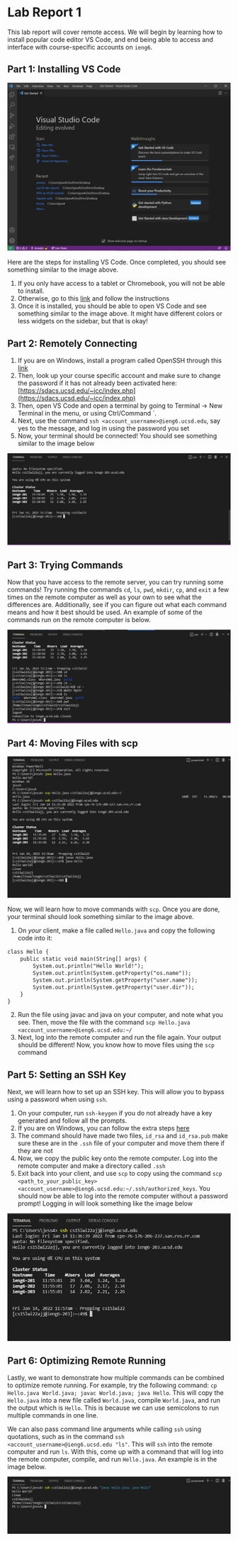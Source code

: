 # Lab Report 1

This lab report will cover remote access. We will begin by learning how to install popular code editor VS Code, and end being able to access and interface with course-specific accounts on `ieng6`.

## Part 1: Installing VS Code

![Image](images/Lab1_vscode.PNG)

Here are the steps for installing VS Code. Once completed, you should see something similar to the image above.

1. If you only have access to a tablet or Chromebook, you will not be able to install.
2. Otherwise, go to this [link](https://code.visualstudio.com/) and follow the instructions
3. Once it is installed, you should be able to open VS Code and see something similar to the image above. It might have different colors or less widgets on the sidebar, but that is okay!

## Part 2: Remotely Connecting

1. If you are on Windows, install a program called OpenSSH through this [link](https://docs.microsoft.com/en-us/windows-server/administration/openssh/openssh_install_firstuse)
2. Then, look up your course specific account and make sure to change the password if it has not already been activated here: [https://sdacs.ucsd.edu/~icc/index.php](https://sdacs.ucsd.edu/~icc/index.php)
3. Then, open VS Code and open a terminal by going to Terminal -> New Terminal in the menu, or using Ctrl/Command `.
4. Next, use the command `ssh <account_username>@ieng6.ucsd.edu`, say yes to the message, and log in using the password you set
5. Now, your terminal should be connected! You should see something similar to the image below

![Image](images/Lab1_sshing.PNG)

## Part 3: Trying Commands

Now that you have access to the remote server, you can try running some commands! Try running the commands `cd`, `ls`, `pwd`, `mkdir`, `cp`, and `exit` a few times on the remote computer as well as your own to see what the differences are. Additionally, see if you can figure out what each command means and how it best should be used. An example of some of the commands run on the remote computer is below.

![Image](images/Lab1_commands.PNG)

## Part 4: Moving Files with scp

![Image](images/Lab1_scp.PNG)

Now, we will learn how to move commands with `scp`. Once you are done, your terminal should look something similar to the image above.

1. On *your* client, make a file called `Hello.java` and copy the following code into it:
```
class Hello {
    public static void main(String[] args) {
        System.out.println("Hello World!");
        System.out.println(System.getProperty("os.name"));
        System.out.println(System.getProperty("user.name"));
        System.out.println(System.getProperty("user.dir"));
    }
}

```
2. Run the file using javac and java on your computer, and note what you see. Then, move the file with the command `scp Hello.java <account_username>@ieng6.ucsd.edu:~/`
3. Next, log into the remote computer and run the file again. Your output should be different! Now, you know how to move files using the `scp` command

## Part 5: Setting an SSH Key

Next, we will learn how to set up an SSH key. This will allow you to bypass using a password when using `ssh`.

1. On your computer, run `ssh-keygen` if you do not already have a key generated and follow all the prompts.
2. If you are on Windows, you can follow the extra steps [here](https://docs.microsoft.com/en-us/windows-server/administration/openssh/openssh_keymanagement#user-key-generation)
3. The command should have made two files, `id_rsa` and `id_rsa.pub` make sure these are in the `.ssh` file of your computer and move them there if they are not
4. Now, we copy the public key onto the remote computer. Log into the remote computer and make a directory called `.ssh`
5. Exit back into your client, and use `scp` to copy using the command `scp <path_to_your_public_key> <account_username>@ieng6.ucsd.edu:~/.ssh/authorized_keys`. You should now be able to log into the remote computer without a password prompt! Logging in will look something like the image below

![Image](images/Lab1_sshkey.PNG)

## Part 6: Optimizing Remote Running

Lastly, we want to demonstrate how multiple commands can be combined to optimize remote running. For example, try the following command: `cp Hello.java World.java; javac World.java; java Hello`. This will copy the `Hello.java` into a new file called `World.java`, compile `World.java`, and run the output which is `Hello`. This is because we can use semicolons to run multiple commands in one line. 

We can also pass command line arguments while calling `ssh` using quotations, such as in the command `ssh <account_username>@ieng6.ucsd.edu "ls"`. This will `ssh` into the remote computer and run `ls`. With this, come up with a command that will log into the remote computer, compile, and run `Hello.java`. An example is in the image below.

![Image](images/Lab1_opt.PNG)